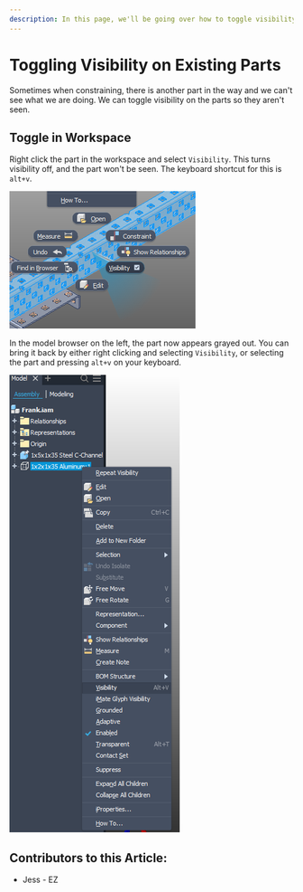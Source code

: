 ```yaml
---
description: In this page, we'll be going over how to toggle visibility on existing parts.
---
```


# Toggling Visibility on Existing Parts

Sometimes when constraining, there is another part in the way and we can't see what we are doing.  We can toggle visibility on the parts so they aren't seen.&#x20;

## Toggle in Workspace

Right click the part in the workspace and select `Visibility`.  This turns visibility off, and the part won't be seen.  The keyboard shortcut for this is `alt+v`.

![Toggling Visibility Off](<../../../.gitbook/assets/image (63).png>)

In the model browser on the left, the part now appears grayed out.  You can bring it back by either right clicking and selecting `Visibility`, or selecting the part and pressing `alt+v` on your keyboard.&#x20;

![Turn Visibility On](<../../../.gitbook/assets/image (65).png>)



## Contributors to this Article:

* Jess - EZ
